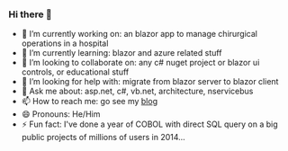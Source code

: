 ### Hi there 👋
- 🔭 I’m currently working on: an blazor app to manage chirurgical operations in a hospital
- 🌱 I’m currently learning: blazor and azure related stuff
- 👯 I’m looking to collaborate on: any c# nuget project or blazor ui controls, or educational stuff
- 🤔 I’m looking for help with: migrate from blazor server to blazor client
- 💬 Ask me about: asp.net, c#, vb.net, architecture, nservicebus
- 📫 How to reach me: go see my [blog](https://www.larochelab.com/) 
- 😄 Pronouns: He/Him
- ⚡ Fun fact: I've done a year of COBOL with direct SQL query on a big public projects of millions of users in 2014...

